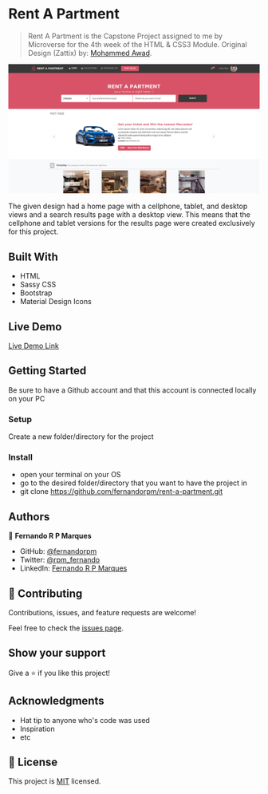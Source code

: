 # Rent A Partment

> Rent A Partment is the Capstone Project assigned to me by Microverse for the 4th week of the HTML & CSS3 Module.
> Original Design (Zattix) by: <a href="https://www.behance.net/gallery/24796463/ZATTIX" target="_blank">Mohammed Awad</a>.

![Project Preview](app_screenshot.png)

The given design had a home page with a cellphone, tablet, and desktop views and a search results page with a desktop view.
This means that the cellphone and tablet versions for the results page were created exclusively for this project.


## Built With

- HTML
- Sassy CSS
- Bootstrap
- Material Design Icons


## Live Demo

[Live Demo Link](https://fernandorpm.github.io/rent-a-partment/)


## Getting Started

Be sure to have a Github account and that this account is connected locally on your PC


### Setup

Create a new folder/directory for the project


### Install

- open your terminal on your OS
- go to the desired folder/directory that you want to have the project in
- git clone https://github.com/fernandorpm/rent-a-partment.git


## Authors

👤 **Fernando R P Marques**

- GitHub: <a href="https://github.com/fernandorpm" target="_blank">@fernandorpm</a>
- Twitter: <a href="https://twitter.com/rpm_fernando" target="_blank">@rpm_fernando</a>
- LinkedIn: <a href="https://linkedin.com/in/fernandorpm" target="_blank">Fernando R P Marques</a>


## 🤝 Contributing

Contributions, issues, and feature requests are welcome!

Feel free to check the [issues page](https://github.com/fernandorpm/rent-a-partment/issues/2).


## Show your support

Give a ⭐️ if you like this project!


## Acknowledgments

- Hat tip to anyone who's code was used
- Inspiration
- etc


## 📝 License

This project is [MIT](MIT.md) licensed.

